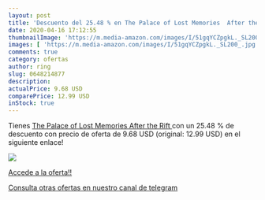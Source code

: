 ```yaml
---
layout: post
title: 'Descuento del 25.48 % en The Palace of Lost Memories  After the R'
date: 2020-04-16 17:12:55
thumbnailImage: 'https://m.media-amazon.com/images/I/51gqYCZpgkL._SL200_.jpg'
images: [ 'https://m.media-amazon.com/images/I/51gqYCZpgkL._SL200_.jpg' ]
comments: true
category: ofertas
author: ring
slug: 0648214877
description:
actualPrice: 9.68 USD
comparePrice: 12.99 USD
inStock: true
---
```


Tienes [The Palace of Lost Memories  After the Rift ](https://www.amazon.com/dp/0648214877/?tag=redken08-20) con un 25.48 % de descuento con precio de oferta de 9.68 USD (original: 12.99 USD) en el siguiente enlace!

[![](https://m.media-amazon.com/images/I/51gqYCZpgkL._SL200_.jpg)](https://www.amazon.com/dp/0648214877/?tag=redken08-20)

[Accede a la oferta!!](https://www.amazon.com/dp/0648214877/?tag=redken08-20)

[Consulta otras ofertas en nuestro canal de telegram](https://t.me/s/ofertas25)
